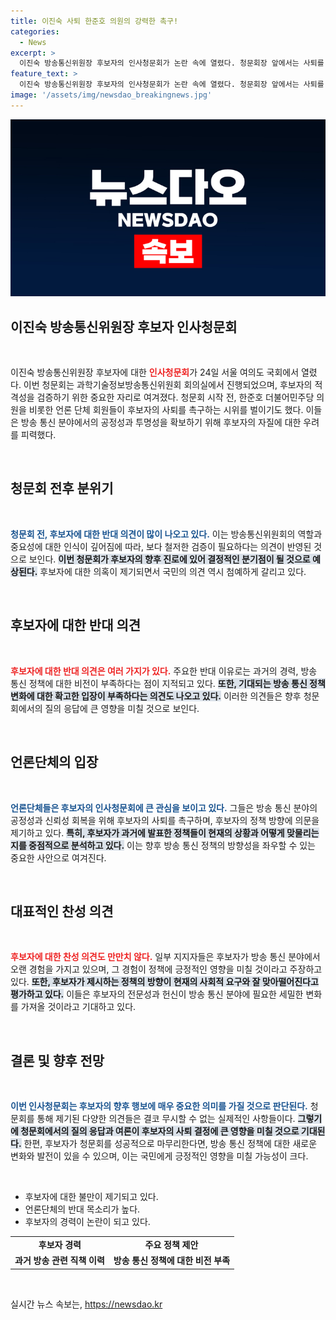 ```yaml
---
title: 이진숙 사퇴 한준호 의원의 강력한 촉구!
categories:
  - News
excerpt: >
  이진숙 방송통신위원장 후보자의 인사청문회가 논란 속에 열렸다. 청문회장 앞에서는 사퇴를 촉구하는 목소리가 쏟아졌는데, 과연 그의 운명은 어떻게 될까? 클릭해서 궁금증을 해결하세요!
feature_text: >
  이진숙 방송통신위원장 후보자의 인사청문회가 논란 속에 열렸다. 청문회장 앞에서는 사퇴를 촉구하는 목소리가 쏟아졌는데, 과연 그의 운명은 어떻게 될까? 클릭해서 궁금증을 해결하세요!
image: '/assets/img/newsdao_breakingnews.jpg'
---
```


<p><img src="/assets/img/newsdao_breakingnews.jpg" alt="koreaapp 속보" /></p>

<h2 data-ke-size="size26">이진숙 방송통신위원장 후보자 인사청문회</h2>

<p data-ke-size="size16">&nbsp;</p>

<p data-ke-size="size16">이진숙 방송통신위원장 후보자에 대한 <b><span style="color: #ee2323;">인사청문회</span></b>가 24일 서울 여의도 국회에서 열렸다. 이번 청문회는 과학기술정보방송통신위원회 회의실에서 진행되었으며, 후보자의 적격성을 검증하기 위한 중요한 자리로 여겨졌다. 청문회 시작 전, 한준호 더불어민주당 의원을 비롯한 언론 단체 회원들이 후보자의 사퇴를 촉구하는 시위를 벌이기도 했다. 이들은 방송 통신 분야에서의 공정성과 투명성을 확보하기 위해 후보자의 자질에 대한 우려를 피력했다.</p>

<p data-ke-size="size16">&nbsp;</p>

<h2 data-ke-size="size26">청문회 전후 분위기</h2>

<p data-ke-size="size16">&nbsp;</p>

<p data-ke-size="size16"><b><span style="color: #1a5490;">청문회 전, 후보자에 대한 반대 의견이 많이 나오고 있다.</span></b> 이는 방송통신위원회의 역할과 중요성에 대한 인식이 깊어짐에 따라, 보다 철저한 검증이 필요하다는 의견이 반영된 것으로 보인다. <b><span style="background-color: #21538527;">이번 청문회가 후보자의 향후 진로에 있어 결정적인 분기점이 될 것으로 예상된다.</span></b> 후보자에 대한 의혹이 제기되면서 국민의 의견 역시 첨예하게 갈리고 있다.</p>

<p data-ke-size="size16">&nbsp;</p>

<h2 data-ke-size="size26">후보자에 대한 반대 의견</h2>

<p data-ke-size="size16">&nbsp;</p>

<p data-ke-size="size16"><b><span style="color: #ee2323;">후보자에 대한 반대 의견은 여러 가지가 있다.</span></b> 주요한 반대 이유로는 과거의 경력, 방송 통신 정책에 대한 비전이 부족하다는 점이 지적되고 있다. <b><span style="background-color: #21538527;">또한, 기대되는 방송 통신 정책 변화에 대한 확고한 입장이 부족하다는 의견도 나오고 있다.</span></b> 이러한 의견들은 향후 청문회에서의 질의 응답에 큰 영향을 미칠 것으로 보인다.</p>

<p data-ke-size="size16">&nbsp;</p>

<h2 data-ke-size="size26">언론단체의 입장</h2>

<p data-ke-size="size16">&nbsp;</p>

<p data-ke-size="size16"><b><span style="color: #1a5490;">언론단체들은 후보자의 인사청문회에 큰 관심을 보이고 있다.</span></b> 그들은 방송 통신 분야의 공정성과 신뢰성 회복을 위해 후보자의 사퇴를 촉구하며, 후보자의 정책 방향에 의문을 제기하고 있다. <b><span style="background-color: #21538527;">특히, 후보자가 과거에 발표한 정책들이 현재의 상황과 어떻게 맞물리는지를 중점적으로 분석하고 있다.</span></b> 이는 향후 방송 통신 정책의 방향성을 좌우할 수 있는 중요한 사안으로 여겨진다.</p>

<p data-ke-size="size16">&nbsp;</p>

<h2 data-ke-size="size26">대표적인 찬성 의견</h2>

<p data-ke-size="size16">&nbsp;</p>

<p data-ke-size="size16"><b><span style="color: #ee2323;">후보자에 대한 찬성 의견도 만만치 않다.</span></b> 일부 지지자들은 후보자가 방송 통신 분야에서 오랜 경험을 가지고 있으며, 그 경험이 정책에 긍정적인 영향을 미칠 것이라고 주장하고 있다. <b><span style="background-color: #21538527;">또한, 후보자가 제시하는 정책의 방향이 현재의 사회적 요구와 잘 맞아떨어진다고 평가하고 있다.</span></b> 이들은 후보자의 전문성과 헌신이 방송 통신 분야에 필요한 세밀한 변화를 가져올 것이라고 기대하고 있다.</p>

<p data-ke-size="size16">&nbsp;</p>

<h2 data-ke-size="size26">결론 및 향후 전망</h2>

<p data-ke-size="size16">&nbsp;</p>

<p data-ke-size="size16"><b><span style="color: #1a5490;">이번 인사청문회는 후보자의 향후 행보에 매우 중요한 의미를 가질 것으로 판단된다.</span></b> 청문회를 통해 제기된 다양한 의견들은 결코 무시할 수 없는 실제적인 사항들이다. <b><span style="background-color: #21538527;">그렇기에 청문회에서의 질의 응답과 여론이 후보자의 사퇴 결정에 큰 영향을 미칠 것으로 기대된다.</span></b> 한편, 후보자가 청문회를 성공적으로 마무리한다면, 방송 통신 정책에 대한 새로운 변화와 발전이 있을 수 있으며, 이는 국민에게 긍정적인 영향을 미칠 가능성이 크다.</p>

<p data-ke-size="size16">&nbsp;</p>

<ul>
<li>후보자에 대한 불만이 제기되고 있다.</li>
<li>언론단체의 반대 목소리가 높다.</li>
<li>후보자의 경력이 논란이 되고 있다.</li>
</ul>

<table style="width: 100%;">
<tr>
<td style="text-align: center; height: 17px;"><b>후보자 경력</b></td>
<td style="text-align: center; height: 17px;"><b>주요 정책 제안</b></td>
</tr>
<tr>
<td style="text-align: center; height: 17px;"><b>과거 방송 관련 직책 이력</b></td>
<td style="text-align: center; height: 17px;"><b>방송 통신 정책에 대한 비전 부족</b></td>
</tr>
</table>

<p data-ke-size="size16">&nbsp;</p>
실시간 뉴스 속보는, <a href="https://newsdao.kr" rel="dofollow">https://newsdao.kr</a>



